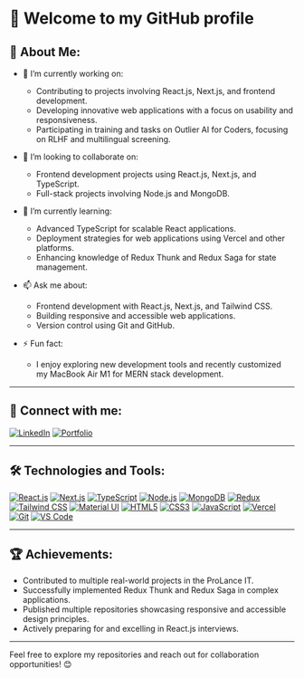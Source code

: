# 👋 Welcome to my GitHub profile

## 🚀 About Me:
- 🔭 I’m currently working on:
  - Contributing to projects involving React.js, Next.js, and frontend development.
  - Developing innovative web applications with a focus on usability and responsiveness.
  - Participating in training and tasks on Outlier AI for Coders, focusing on RLHF and multilingual screening.

- 🤝 I’m looking to collaborate on:
  - Frontend development projects using React.js, Next.js, and TypeScript.
  - Full-stack projects involving Node.js and MongoDB.

- 🌱 I’m currently learning:
  - Advanced TypeScript for scalable React applications.
  - Deployment strategies for web applications using Vercel and other platforms.
  - Enhancing knowledge of Redux Thunk and Redux Saga for state management.

- 📫 Ask me about:
  - Frontend development with React.js, Next.js, and Tailwind CSS.
  - Building responsive and accessible web applications.
  - Version control using Git and GitHub.

- ⚡ Fun fact:
  - I enjoy exploring new development tools and recently customized my MacBook Air M1 for MERN stack development.

---

## 🔗 Connect with me:
[![LinkedIn](https://img.shields.io/badge/LinkedIn-blue?style=flat-square&logo=linkedin)](https://www.linkedin.com/in/vivek-singh-5770b41b7/)
[![Portfolio](https://img.shields.io/badge/Portfolio-black?style=flat-square&logo=github)](https://my-portfolio-ecru-beta-32.vercel.app/)

---

## 🛠️ Technologies and Tools:
[![React.js](https://img.shields.io/badge/React.js-black?style=flat-square&logo=react)](https://reactjs.org/)
[![Next.js](https://img.shields.io/badge/Next.js-black?style=flat-square&logo=next.js)](https://nextjs.org/)
[![TypeScript](https://img.shields.io/badge/TypeScript-black?style=flat-square&logo=typescript)](https://www.typescriptlang.org/)
[![Node.js](https://img.shields.io/badge/Node.js-black?style=flat-square&logo=node.js)](https://nodejs.org/)
[![MongoDB](https://img.shields.io/badge/MongoDB-black?style=flat-square&logo=mongodb)](https://www.mongodb.com/)
[![Redux](https://img.shields.io/badge/Redux-black?style=flat-square&logo=redux)](https://redux.js.org/)
[![Tailwind CSS](https://img.shields.io/badge/Tailwind%20CSS-black?style=flat-square&logo=tailwind-css)](https://tailwindcss.com/)
[![Material UI](https://img.shields.io/badge/Material--UI-black?style=flat-square&logo=mui)](https://mui.com/)
[![HTML5](https://img.shields.io/badge/HTML5-black?style=flat-square&logo=html5)](https://developer.mozilla.org/en-US/docs/Web/HTML)
[![CSS3](https://img.shields.io/badge/CSS3-black?style=flat-square&logo=css3)](https://developer.mozilla.org/en-US/docs/Web/CSS)
[![JavaScript](https://img.shields.io/badge/JavaScript-black?style=flat-square&logo=javascript)](https://developer.mozilla.org/en-US/docs/Web/JavaScript)
[![Vercel](https://img.shields.io/badge/Vercel-black?style=flat-square&logo=vercel)](https://vercel.com/)
[![Git](https://img.shields.io/badge/Git-black?style=flat-square&logo=git)](https://git-scm.com/)
[![VS Code](https://img.shields.io/badge/VS%20Code-black?style=flat-square&logo=visual-studio-code)](https://code.visualstudio.com/)

---

## 🏆 Achievements:
- Contributed to multiple real-world projects in the ProLance IT.
- Successfully implemented Redux Thunk and Redux Saga in complex applications.
- Published multiple repositories showcasing responsive and accessible design principles.
- Actively preparing for and excelling in React.js interviews.

---

Feel free to explore my repositories and reach out for collaboration opportunities! 😊
